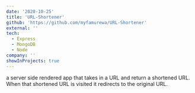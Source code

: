 ```yaml
---
date: '2020-10-25'
title: 'URL-Shortener'
github: 'https://github.com/myfamurewa/URL-Shortener'
external: ''
tech:
  - Express
  - MongoDB
  - Node
company: ''
showInProjects: true
---
```


a server side rendered app that takes in a URL and return a shortened URL. When that shortened URL is visited it redirects to the original URL.
